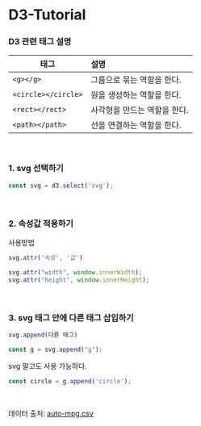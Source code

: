 # D3-Tutorial

### D3 관련 태그 설명
태그|설명
---|:---
`<g></g>`|그룹으로 묶는 역할을 한다.
`<circle></circle>`|원을 생성하는 역할을 한다.
`<rect></rect>`|사각형을 만드는 역할을 한다.
`<path></path>`|선을 연결하는 역할을 한다.

<br>

### 1. svg 선택하기

```js
const svg = d3.select('svg');
```

<br>

### 2. 속성값 적용하기

사용방법
```js
svg.attr('속성', '값')
```
```js
svg.attr("width", window.innerWidth);
svg.attr("height", window.innerHeight);
```

<br>

### 3. svg 태그 안에 다른 태그 삽입하기
```js
svg.append(다른 태그)
```
```js
const g = svg.append("g");
```
svg 말고도 사용 가능하다.
```js
const circle = g.append('circle');
```

<br>

데이터 출처: [auto-mpg.csv](https://vizhub.com/)